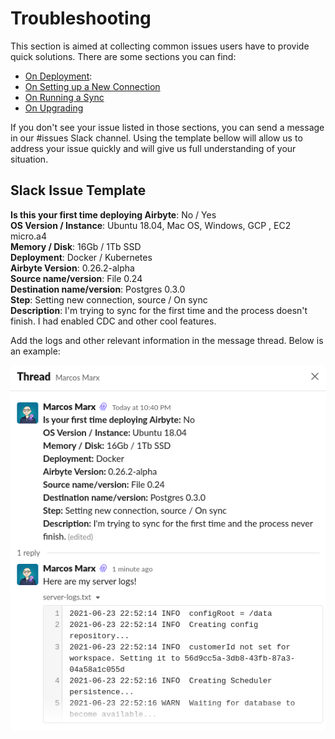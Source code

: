 # Troubleshooting

This section is aimed at collecting common issues users have to provide quick solutions. 
There are some sections you can find:
- [On Deployment](on-deploying.md): 
- [On Setting up a New Connection](new-connection.md)
- [On Running a Sync](running-sync.md)
- [On Upgrading](on-upgrading.md)


If you don't see your issue listed in those sections, you can send a message in our #issues Slack channel.
Using the template bellow will allow us to address your issue quickly and will give us full understanding of your situation.


## Slack Issue Template

**Is this your first time deploying Airbyte**: No / Yes <br>
**OS Version / Instance**: Ubuntu 18.04, Mac OS, Windows, GCP , EC2 micro.a4 <br>
**Memory / Disk**: 16Gb / 1Tb SSD <br>
**Deployment**: Docker / Kubernetes <br>
**Airbyte Version**: 0.26.2-alpha <br>
**Source name/version**: File 0.24 <br>
**Destination name/version**: Postgres 0.3.0 <br>
**Step**: Setting new connection, source / On sync <br>
**Description**: I'm trying to sync for the first time and the process doesn't finish. I had enabled CDC and other cool features. <br>

Add the logs and other relevant information in the message thread.
Below is an example:

![](../.gitbook/assets/issue-example.png)